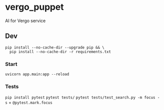 # vergo_puppet
AI for Vergo service

## Dev

```
pip install --no-cache-dir --upgrade pip && \
  pip install --no-cache-dir -r requirements.txt
```

### Start

`uvicorn app.main:app --reload`

### Tests

`pip install pytest`
`pytest tests/`
`pytest tests/test_search.py -m focus -s` + `@pytest.mark.focus`